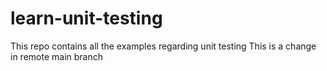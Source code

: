 # learn-unit-testing
This repo contains all the examples regarding unit testing
This is a change in remote main branch
